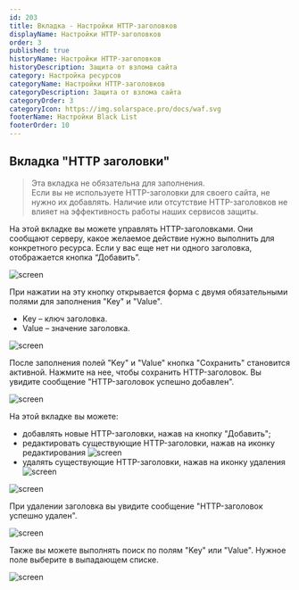 ```yaml
---
id: 203
title: Вкладка - Настройки HTTP-заголовков
displayName: Настройки HTTP-заголовков
order: 3
published: true
historyName: Настройки HTTP-заголовков
historyDescription: Защита от взлома сайта
category: Настройка ресурсов
categoryName: Настройки HTTP-заголовков
categoryDescription: Защита от взлома сайта
categoryOrder: 3
categoryIcon: https://img.solarspace.pro/docs/waf.svg
footerName: Настройки Black List
footerOrder: 10
---
```


## **Вкладка "HTTP заголовки"**
> Эта вкладка не обязательна для заполнения.  
Если вы не используете HTTP-заголовки для своего сайта, не нужно их добавлять. Наличие или отсутствие HTTP-заголовков не влияет на эффективность работы наших сервисов защиты.

На этой вкладке вы можете управлять HTTP-заголовками. Они сообщают серверу, какое желаемое действие нужно выполнить для конкретного ресурса. Если у вас еще нет ни одного заголовка, отображается кнопка “Добавить”.

![screen]()

При нажатии на эту кнопку открывается форма с двумя обязательными полями для заполнения "Key" и "Value".

- Key – ключ заголовка.
- Value – значение заголовка.

![screen]()

После заполнения полей "Key" и "Value" кнопка "Сохранить" становится активной. Нажмите на нее, чтобы сохранить HTTP-заголовок. Вы увидите сообщение "HTTP-заголовок успешно добавлен".

![screen]()

На этой вкладке вы можете:

- добавлять новые HTTP-заголовки, нажав на кнопку "Добавить";
- редактировать существующие HTTP-заголовки, нажав на иконку редактирования ![screen]()
- удалять существующие HTTP-заголовки, нажав на иконку удаления ![screen]()

![screen]()

При удалении заголовка вы увидите сообщение "HTTP-заголовок успешно удален".

![screen]()

Также вы можете выполнять поиск по полям "Key" или "Value". Нужное поле выберите в выпадающем списке.

![screen]()